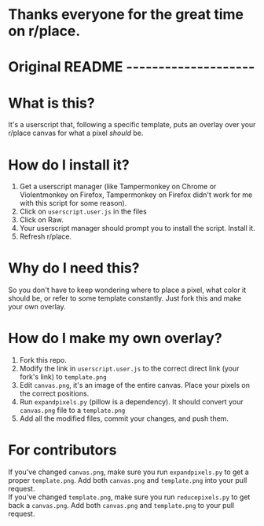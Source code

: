 # Thanks everyone for the great time on r/place.


# Original README --------------------

# What is this?
It's a userscript that, following a specific template, puts an overlay over your r/place canvas for what a pixel *should* be.
# How do I install it?
1. Get a userscript manager (like Tampermonkey on Chrome or Violentmonkey on Firefox, Tampermonkey on Firefox didn't work for me with this script for some reason).
2. Click on `userscript.user.js` in the files
3. Click on Raw.
4. Your userscript manager should prompt you to install the script. Install it.
5. Refresh r/place.
# Why do I need this?
So you don't have to keep wondering where to place a pixel, what color it should be, or refer to some template constantly. Just fork this and make your own overlay.
# How do I make my own overlay?
1. Fork this repo.
2. Modify the link in `userscript.user.js` to the correct direct link (your fork's link) to `template.png`
2. Edit `canvas.png`, it's an image of the entire canvas. Place your pixels on the correct positions.
3. Run `expandpixels.py` (pillow is a dependency). It should convert your `canvas.png` file to a `template.png`
4. Add all the modified files, commit your changes, and push them.
# For contributors
If you've changed `canvas.png`, make sure you run `expandpixels.py` to get a proper `template.png`. Add both `canvas.png` and `template.png` into your pull request.  
If you've changed `template.png`, make sure you run `reducepixels.py` to get back a `canvas.png`. Add both `canvas.png` and `template.png` to your pull request.